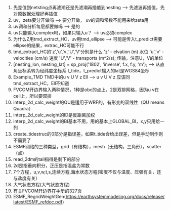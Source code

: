 
1. 先差值到netsting点再滤潮还是先滤潮再插值到nesting --> 先滤波再插值，先对原数据处理好再插值
2. uv，zeta要分开做吗 --> 要分开做， uv的调和常数不能用来给zeta用
3. uv调和分析每层都要做吗 --> 是的
4. uv只能输入complex吗，如果只输入u？ --> uv必须complex
5. 为什么Z用tmd_extract_HC，uv用tmd_ellipse     --> 可能是传入t_predict需要ellipse的结果，extrac_HC可能不行
6. tmd_extract_HC的'z','u','v','U','V'分别是什么
                   'z' - elvation (m) 水位
                   'u','v' - velocities (cm/s) 速度
                   'U','V' - transports (m^2/s); 传输，注意U，V的单位
7. [nesting_lon, nesting_lat] = sp_proj('1802', 'inverse', f.x, f.y, 'm');    --> 从直角坐标系转为经纬度坐标系
t_tide，t_predict输入的lat是WGS84坐标
8. Example_TMD TMD中的u v U V z Ell --> u v U V z 应该同tmd_extract_HC，Ell不知道
9. FVCOM开边界输入两种情况，1种是obc的点上，2是双排网格，因为u v在cell上，所以要双排
10. interp_2d_calc_weight的QU是适用于WRF的，有形变的双线性（QU means Quadra）
11. interp_2d_calc_weight的ID是反距离加权
12. interp_2d_calc_weight的BI基本不用，用的基本上GLOBAL_BI，x,y只用给一列
13. create_tidestruc的0部分是指误差，如果t_tide会给出误差，但是手动制作则不需要了
14. ESMF网格的三种类型，grid（有结构），mesh（无结构，三角形），scatter（点）
15. read_2dm的tail指得是剩下的部分
16. 2d是指垂向积分，正压是指温盐为常数
17. 7个方程，u,v,w,t,s,连续方程,海水状态方程(密度不仅与温度、压强有关，还与盐度有关）
18. 大气状态方程(大气状态方程)
19. 有关FVCOM开边界在手册的327页
20. ESMF_RegridWeightGen(https://earthsystemmodeling.org/docs/release/latest/ESMF_refdoc.pdf)
